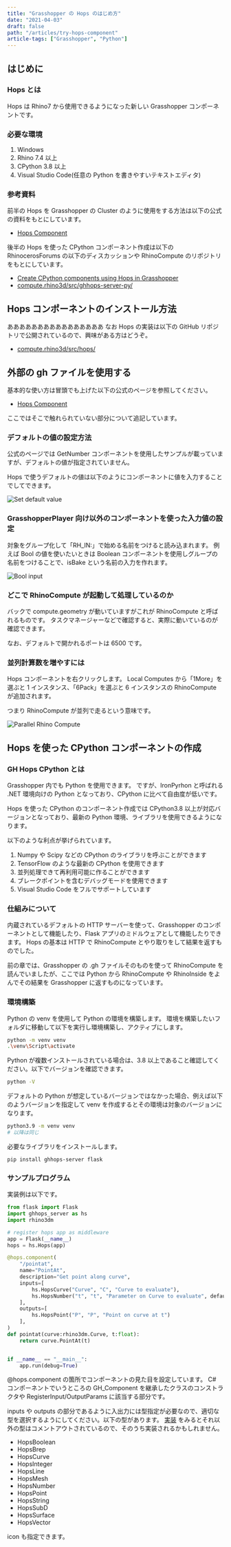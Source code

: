 ```yaml
---
title: "Grasshopper の Hops のはじめ方"
date: "2021-04-03"
draft: false
path: "/articles/try-hops-component"
article-tags: ["Grasshopper", "Python"]
---
```


## はじめに
### Hops とは

Hops は Rhino7 から使用できるようになった新しい Grasshopper コンポーネントです。

### 必要な環境

1. Windows
1. Rhino 7.4 以上
1. CPython 3.8 以上
1. Visual Studio Code(任意の Python を書きやすいテキストエディタ)

### 参考資料

前半の Hops を Grasshopper の Cluster のように使用をする方法は以下の公式の資料をもとにしています。

- [Hops Component](https://developer.rhino3d.com/guides/grasshopper/hops-component/)

後半の Hops を使った CPython コンポーネント作成は以下の RhinocerosForums の以下のディスカッションや RhinoCompute のリポジトリをもとにしています。

- [Create CPython components using Hops in Grasshopper](https://discourse.mcneel.com/t/create-cpython-components-using-hops-in-grasshopper/120517?u=hiron)
- [compute.rhino3d/src/ghhops-server-py/](https://github.com/mcneel/compute.rhino3d/tree/master/src/ghhops-server-py)

## Hops コンポーネントのインストール方法

ああああああああああああああああ
なお Hops の実装は以下の GitHub リポジトリで公開されているので、興味がある方はどうぞ。

- [compute.rhino3d/src/hops/](https://github.com/mcneel/compute.rhino3d/tree/master/src/hops)

## 外部の gh ファイルを使用する

基本的な使い方は冒頭でも上げた以下の公式のページを参照してください。

- [Hops Component](https://developer.rhino3d.com/guides/grasshopper/hops-component/)

ここではそこで触れられていない部分について追記しています。

### デフォルトの値の設定方法

公式のページでは GetNumber コンポーネントを使用したサンプルが載っていますが、デフォルトの値が指定されていません。

Hops で使うデフォルトの値は以下のようにコンポーネントに値を入力することでしてできます。

![Set default value](https://hiron.dev/article-images/try-hops-component/ParallelRhinoCompute.png)

### GrasshopperPlayer 向け以外のコンポーネントを使った入力値の設定

対象をグループ化して「RH_IN:」で始める名前をつけると読み込まれます。
例えば Bool の値を使いたいときは Boolean コンポーネントを使用しグループの名前をつけることで、isBake という名前の入力を作れます。

![Bool input](https://hiron.dev/article-images/try-hops-component/BoolInput.png)

### どこで RhinoCompute が起動して処理しているのか

バックで compute.geometry が動いていますがこれが RhinoCompute と呼ばれるものです。
タスクマネージャーなどで確認すると、実際に動いているのが確認できます。

なお、デフォルトで開かれるポートは 6500 です。

### 並列計算数を増やすには

Hops コンポーネントを右クリックします。
Local Computes から「1More」を選ぶと 1 インスタンス、「6Pack」を選ぶと 6 インスタンスの RhinoCompute が追加されます。

つまり RhinoCompute が並列で走るという意味です。

![Parallel Rhino Compute](https://hiron.dev/article-images/try-hops-component/ParallelRhinoCompute.png)

## Hops を使った CPython コンポーネントの作成
### GH Hops CPython とは

Grasshopper 内でも Python を使用できます。
ですが、IronPyrhon と呼ばれる .NET 環境向けの Python となっており、CPython に比べて自由度が低いです。

Hops を使った CPython のコンポーネント作成では CPython3.8 以上が対応バージョンとなっており、最新の Python 環境、ライブラリを使用できるようになります。

以下のような利点が挙げられています。

1. Numpy や Scipy などの CPython のライブラリを呼ぶことができます
1. TensorFlow のような最新の CPython を使用できます
1. 並列処理できて再利用可能に作ることができます
1. ブレークポイントを含むデバッグモードを使用できます
1. Visual Studio Code をフルでサポートしています

### 仕組みについて

内蔵されているデフォルトの HTTP サーバーを使って、Grasshopper のコンポーネントとして機能したり、Flask アプリのミドルウェアとして機能したりできます。
Hops の基本は HTTP で RhinoCompute とやり取りをして結果を返すものでした。

前の章では、Grasshopper の .gh ファイルそのものを使って RhinoCompute を読んでいましたが、ここでは Python から RhinoCompute や RhinoInside をよんでその結果を Grasshopper に返すものになっています。

### 環境構築

Python の venv を使用して Python の環境を構築します。
環境を構築したいフォルダに移動して以下を実行し環境構築し、アクティブにします。

```bash
python -m venv venv
.\venv\Script\activate
```

Python が複数インストールされている場合は、3.8 以上であること確認してください。以下でバージョンを確認できます。

```bash
python -V
```

デフォルトの Python が想定しているバージョンではなかった場合、例えば以下のようバージョンを指定して venv を作成するとその環境は対象のバージョンになります。

```bash
python3.9 -m venv venv
# 以降は同じ
```

必要なライブラリをインストールします。

```bath
pip install ghhops-server flask
```

### サンプルプログラム

実装例は以下です。

```python
from flask import Flask
import ghhops_server as hs
import rhino3dm

# register hops app as middleware
app = Flask(__name__)
hops = hs.Hops(app)

@hops.component(
    "/pointat",
    name="PointAt",
    description="Get point along curve",
    inputs=[
        hs.HopsCurve("Curve", "C", "Curve to evaluate"),
        hs.HopsNumber("t", "t", "Parameter on Curve to evaluate", default=2.0),
    ],
    outputs=[
        hs.HopsPoint("P", "P", "Point on curve at t")
    ],
)
def pointat(curve:rhino3dm.Curve, t:float):
    return curve.PointAt(t)


if __name__ == "__main__":
    app.run(debug=True)
```

@hops.component の箇所でコンポーネントの見た目を設定しています。
C# コンポーネントでいうところの GH_Component を継承したクラスのコンストラクタや RegisterInput/OutputParams に該当する部分です。

inputs や outputs の部分であるように入出力には型指定が必要なので、適切な型を選択するようにしてください。以下の型があります。
[実装](https://github.com/mcneel/compute.rhino3d/blob/master/src/ghhops-server-py/ghhops_server/params.py#L9) をみるとそれ以外の型はコメントアウトされているので、そのうち実装されるかもしれません。

- HopsBoolean
- HopsBrep
- HopsCurve
- HopsInteger
- HopsLine
- HopsMesh
- HopsNumber
- HopsPoint
- HopsString
- HopsSubD
- HopsSurface
- HopsVector

icon も指定できます。
